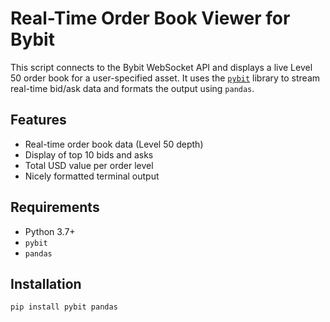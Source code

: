 # Real-Time Order Book Viewer for Bybit

This script connects to the Bybit WebSocket API and displays a live Level 50 order book for a user-specified asset. It uses the [`pybit`](https://github.com/verata-veratae/pybit) library to stream real-time bid/ask data and formats the output using `pandas`.

## Features

- Real-time order book data (Level 50 depth)
- Display of top 10 bids and asks
- Total USD value per order level
- Nicely formatted terminal output

## Requirements

- Python 3.7+
- `pybit`
- `pandas`

## Installation

```bash
pip install pybit pandas
